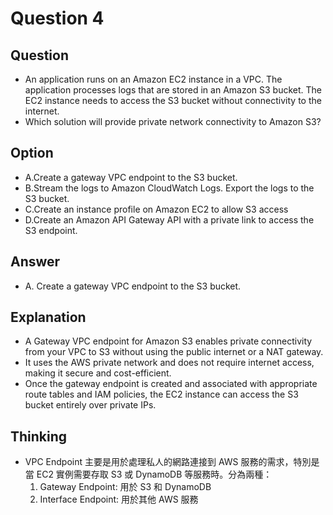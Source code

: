 # Question 4
## Question
* An application runs on an Amazon EC2 instance in a VPC. The application processes logs that are stored in an Amazon S3 bucket. The EC2 instance needs to access the S3 bucket without connectivity to the internet.
* Which solution will provide private network connectivity to Amazon S3?

## Option
* A.Create a gateway VPC endpoint to the S3 bucket.
* B.Stream the logs to Amazon CloudWatch Logs. Export the logs to the S3 bucket.
* C.Create an instance profile on Amazon EC2 to allow S3 access
* D.Create an Amazon API Gateway API with a private link to access the S3 endpoint.

## Answer
* A. Create a gateway VPC endpoint to the S3 bucket.

## Explanation
* A Gateway VPC endpoint for Amazon S3 enables private connectivity from your VPC to S3 without using the public internet or a NAT gateway.
* It uses the AWS private network and does not require internet access, making it secure and cost-efficient.
* Once the gateway endpoint is created and associated with appropriate route tables and IAM policies, the EC2 instance can access the S3 bucket entirely over private IPs.

## Thinking
* VPC Endpoint 主要是用於處理私人的網路連接到 AWS 服務的需求，特別是當 EC2 實例需要存取 S3 或 DynamoDB 等服務時。分為兩種：
  1. Gateway Endpoint: 用於 S3 和 DynamoDB
  2. Interface Endpoint: 用於其他 AWS 服務